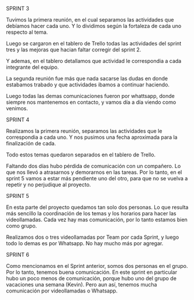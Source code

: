 SPRINT 3

Tuvimos la primera reunión, en el cual separamos las actividades que debíamos hacer cada uno. Y lo dividimos según la fortaleza de cada uno respecto al tema.

Luego se cargaron en el tablero de Trello todas las actividades del sprint tres y las mejoras que hacian faltar corregir del sprint 2. 

Y ademas, en el tablero detallamos que actividad le correspondia a cada integrante del equipo.

La segunda reunión fue más que nada sacarse las dudas en donde estabamos trabado y que actividades ibamos a continuar haciendo.

Luego todas las demas comunicaciones fueron por whattsapp, donde siempre nos mantenemos en contacto, y vamos día a día viendo como venimos.


SPRINT 4

Realizamos la primera reunión, separamos las actividades que le correspondia a cada uno. Y nos pusimos una fecha aproximada para la finalización de cada.

Todo estos temas quedaron separados en el tablero de Trello.

Faltando dos días hubo pérdida de comunicación con un compañero. Lo que nos llevó a atrasarnos y demorarnos en las tareas. Por lo tanto, en el sprint 5 vamos a estar más pendiente uno del otro, para que no se vuelva a repetir y no perjudique al proyecto.


SPRINT 5

En esta parte del proyecto quedamos tan solo dos personas. Lo que resulta más sencillo la coordinación de los temas y los horarios para hacer las videollamadas. Cada vez hay mas comunicación, por lo tanto estamos bien como grupo.

Realizamos dos o tres videollamadas por Team por cada Sprint, y luego todo lo demas es por Whatsapp. No hay mucho más por agregar.

SPRINT 6

Como mencionamos en el Sprint anterior, somos dos personas en el grupo. Por lo tanto, tenemos buena comunicación.
En este sprint en particular hubo un poco menos de comunicación, porque hubo uno del grupo de vacaciones una semana (Kevin).
Pero aun así, tenemos mucha comunicación por videollamadas o Whatsapp.